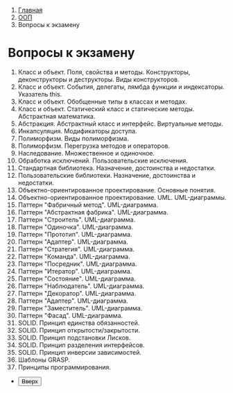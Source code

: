 <ol class="breadcrumb">
  <li class="breadcrumb-item"><a href="{{ site.baseurl }}">Главная</a></li>
  <li class="breadcrumb-item"><a href="{{ site.baseurl }}/OOP/index.html">ООП</a></li>
  <li class="breadcrumb-item active">Вопросы к экзамену</li>
</ol>

# Вопросы к экзамену

1. Класс и объект. Поля, свойства и методы. Конструкторы, деконструкторы и деструкторы. Виды конструкторов.
1. Класс и объект. События, делегаты, лямбда функции и индексаторы. Указатель this.
1. Класс и объект. Обобщенные типы в классах и методах.
1. Класс и объект. Статический класс и статические методы. Абстрактная математика.
1. Абстракция. Абстрактный класс и интерфейс. Виртуальные методы.
1. Инкапсуляция. Модификаторы доступа.
1. Полиморфизм. Виды полиморфизма.
1. Полиморфизм. Перегрузка методов и операторов.
1. Наследование. Множественное и одиночное.
1. Обработка исключений. Пользовательские исключения.
1. Стандартная библиотека. Назначение, достоинства и недостатки.
1. Пользовательские библиотеки. Назначение, достоинства и недостатки.
1. Объектно-ориентированное проектирование. Основные понятия.
1. Объектно-ориентированное проектирование. UML. UML-диаграммы.
1. Паттерн "Фабричный метод". UML-диаграмма.
1. Паттерн "Абстрактная фабрика". UML-диаграмма.
1. Паттерн "Строитель". UML-диаграмма.
1. Паттерн "Одиночка". UML-диаграмма.
1. Паттерн "Прототип". UML-диаграмма.
1. Паттерн "Адаптер". UML-диаграмма.
1. Паттерн "Стратегия". UML-диаграмма.
1. Паттерн "Команда". UML-диаграмма.
1. Паттерн "Посредник". UML-диаграмма.
1. Паттерн "Итератор". UML-диаграмма.
1. Паттерн "Состояние". UML-диаграмма.
1. Паттерн "Наблюдатель". UML-диаграмма.
1. Паттерн "Декоратор". UML-диаграмма.
1. Паттерн "Адаптер". UML-диаграмма.
1. Паттерн "Заместитель". UML-диаграмма.
1. Паттерн "Фасад". UML-диаграмма.
1. SOLID. Принцип единства обязанностей.
1. SOLID. Принцип открытости/закрытости.
1. SOLID. Принцип подстановки Лисков.
1. SOLID. Принцип разделения интерфейсов.
1. SOLID. Принцип инверсии зависимостей.
1. Шаблоны GRASP.
1. Принципы программирования.

<div class="row">
  <div class="col-lg-12">
   <ul class="list-unstyled">
     <li class="float-end">
       <button type="button" class="btn btn-outline-primary" onclick="window.location.href='#вопросы-к-экзамену';">Вверх</button>
     </li>
     <!-- <li  class="float-end">
       <button type="button" class="btn btn-primary" onclick="window.location.href='{{ site.baseurl }}/OOP/labs/lab10.html';">ЛР №10 →</button>
     </li> -->
     <!-- <li>
       <button type="button" class="btn btn-primary" onclick="window.location.href='{{ site.baseurl }}/OOP/labs/lab8.html';">← ЛР №8</button>
     </li> -->
   </ul>
  </div>
</div>
